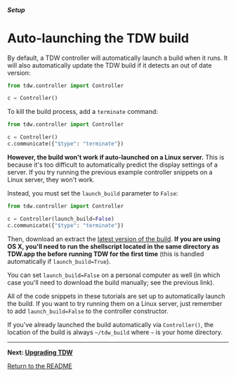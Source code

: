 ##### Setup

# Auto-launching the TDW build

By default, a TDW controller will automatically launch a build when it runs. It will also automatically update the TDW build if it detects an out of date version:

```python
from tdw.controller import Controller

c = Controller()
```

To kill the build process, add a `terminate` command:

```python
from tdw.controller import Controller

c = Controller()
c.communicate({"$type": "terminate"})
```

**However, the build won't work if auto-launched on a Linux server.** This is because it's too difficult to automatically predict the display settings of a server. If you try running the previous example controller snippets on a Linux server, they won't work.

Instead, you must set the `launch_build` parameter to `False`:

```python
from tdw.controller import Controller

c = Controller(launch_build=False)
c.communicate({"$type": "terminate"})
```

Then, download an extract the [latest version of the build](https://github.com/threedworld-mit/tdw/releases/latest/). **If you are using OS X, you'll need to run the shellscript located in the same directory as TDW.app the before running TDW for the first time** (this is handled automatically if `launch_build=True`).

You can set `launch_build=False` on a personal computer as well (in which case you'll need to download the build manually; see the previous link).

All of the code snippets in these tutorials are set up to automatically launch the build. If you want to try running them on a Linux server, just remember to add `launch_build=False` to the controller constructor.

If you've already launched the build automatically via `Controller()`, the location of the build is always `~/tdw_build` where `~` is your home directory.

***

**Next: [Upgrading TDW](upgrade.md)**

[Return to the README](../../README.md)